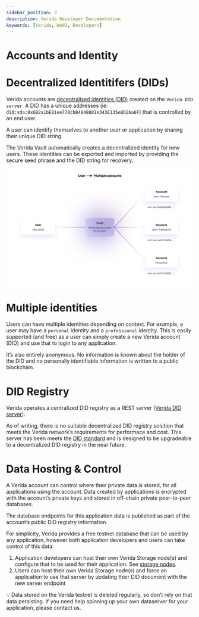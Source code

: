 ```yaml
---
sidebar_position: 3
description: Verida Developer Documentation
keywords: [Verida, Web3, Developers]
---
```

# Accounts and Identity

# Decentralized Identitifers (DIDs)

Verida accounts are [decentralised identities (DID)](https://w3c.github.io/did-core/) created on the `Verida DID server`. A DID has a unique addresses (ie: `did:vda:0x6B2a1bE81ee770cbB4648801e343E135e8D2Aa6F`) that is controlled by an end user.

A user can identify themselves to another user or application by sharing their unique DID string.

The Verida Vault automatically creates a decentralized identity for new users. These identities can be exported and imported by providing the secure seed phrase and the DID string for recovery.

![concepts_identity.png](accounts_and_identity/concepts_identity.png)

# Multiple identities

Users can have multiple identities depending on context. For example, a user may have a `personal` identity and a `professional` identity. This is easily supported (and free) as a user can simply create a new Verida account (DID) and use that to login to any application.

It’s also entirely anonymous. No information is known about the holder of the DID and no personally identifiable information is written to a public blockchain.

# DID Registry

Verida operates a centralized DID registry as a REST server ([Verida DID server](https://github.com/verida/did-server)).

As of writing, there is no suitable decentralized DID registry solution that meets the Verida network’s requirements for performace and cost. This server has been meets the [DID standard](https://w3c.github.io/did-core/) and is designed to be upgradeable to a decentralized DID registry in the near future.

# Data Hosting & Control

A Verida account can control where their private data is stored, for all applications using the account. Data created by applications is encrypted with the account’s private keys and stored in off-chain private peer-to-peer databases.

The database endpoints for this application data is published as part of the account’s public DID registry information.

For simplicity, Verida provides a free testnet database that can be used by any application, however both application developers and users can take control of this data:

1. Application developers can host their own Verida Storage node(s) and configure that to be used for their application. See [storage nodes](../storage-node.md).
2. Users can host their own Verida Storage node(s) and force an application to use that server by updating their DID document with the new server endpoint

<aside>
💡 Data stored on the Verida testnet is deleted regularly, so don’t rely on that data persisting. If you need help spinning up your own dataserver for your application, please contact us.

</aside>